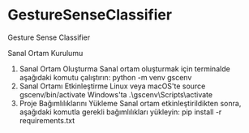 # GestureSenseClassifier
Gesture Sense Classifier

Sanal Ortam Kurulumu
1. Sanal Ortam Oluşturma
Sanal ortam oluşturmak için terminalde aşağıdaki komutu çalıştırın:
python -m venv gscenv
2. Sanal Ortamı Etkinleştirme
Linux veya macOS'te
source gscenv/bin/activate
Windows'ta
.\gscenv\Scripts\activate
3. Proje Bağımlılıklarını Yükleme
Sanal ortam etkinleştirildikten sonra, aşağıdaki komutla gerekli bağımlılıkları yükleyin:
pip install -r requirements.txt

